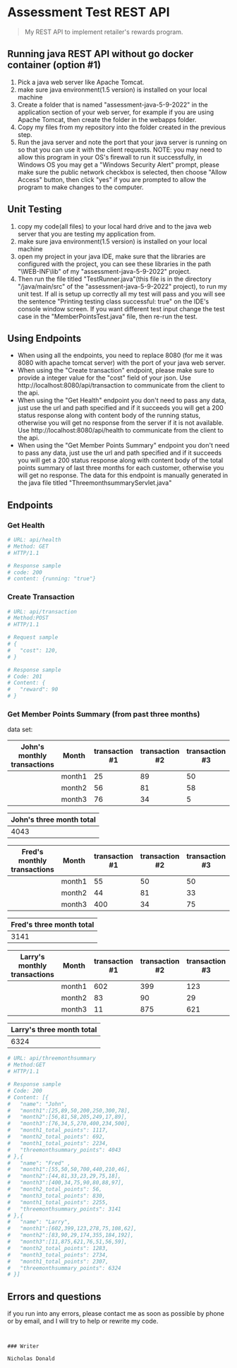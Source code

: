 # Assessment Test REST API

> My REST API to implement retailer's rewards program.

## Running java REST API without go docker container (option #1)
1. Pick a java web server like Apache Tomcat.
2. make sure java environment(1.5 version) is installed on your local machine
3. Create a folder that is named "assessment-java-5-9-2022" in the application section of your web server, for example if you are using
    Apache Tomcat, then create the folder in the webapps folder.
4. Copy my files from my repository into the folder created in the previous step.
5. Run the java server and note the port that your java server is running on so that you can use it
    with the client requests.
   NOTE: you may need to allow this program in your OS's firewall to run it successfully, in Windows OS you may get a "Windows Security Alert" prompt,
   please make sure the public network checkbox is selected, then choose "Allow Access" button, then click "yes" if you are prompted to allow the program to 
   make changes to the computer.


## Unit Testing
1. copy my code(all files) to your local hard drive and to the java web server that you are testing my 
    application from.
2. make sure java environment(1.5 version) is installed on your local machine
3. open my project in your java IDE, make sure that the libraries are configured with the project, 
    you can see these libraries in the path "\WEB-INF\lib" of my "assessment-java-5-9-2022" project.
4. Then run the file titled "TestRunner.java"(this file is in the directory "/java/main/src" of the 
    "assessment-java-5-9-2022" project), to run my unit test. If all is setup up correctly 
    all my test will pass and you will see the sentence "Printing testing class successful: true"
    on the IDE's console window screen. If you want different test input change the test case in the
    "MemberPointsTest.java" file, then re-run the test. 



## Using Endpoints
- When using all the endpoints, you need to replace 8080 (for me it was 8080 with apache tomcat server) with the port of your java web server.
- When using the "Create transaction" endpoint, please make sure to provide a integer value for the "cost" field of your json.
  Use http://localhost:8080/api/transaction to communicate from the client to the api.
- When using the "Get Health" endpoint you don't need to pass any data, just use the url and path specified and if it succeeds
  you will get a 200 status response along with content body of the running status, otherwise you will get no response from the 
  server if it is not available. Use http://localhost:8080/api/health to communicate from the client to the api.
- When using the "Get Member Points Summary" endpoint you don't need to pass any data, just use the url and path specified 
  and if it succeeds you will get a 200 status response along with content body of the total points summary of last three 
  months for each customer, otherwise you will get no response.
  The data for this endpoint is manually generated in the java file titled "ThreemonthsummaryServlet.java"
## Endpoints

### Get Health
``` bash
# URL: api/health
# Method: GET  
# HTTP/1.1

# Response sample
# code: 200
# content: {running: "true"}
```

### Create Transaction
``` bash
# URL: api/transaction 
# Method:POST 
# HTTP/1.1

# Request sample
# {
#   "cost": 120,
# }

# Response sample
# Code: 201
# Content: {
#   "reward": 90
# }
```

### Get Member Points Summary (from past three months)
data set:

|John's monthly transactions| Month  | transaction #1 | transaction #2 | transaction #3 | transaction #4 | transaction #5 | transaction #6 | transaction #7 | monthly total |
|---------------------------|--------|----------------|----------------|----------------|----------------|----------------|----------------|----------------|---------------|
|                           | month1 | 25             | 89             | 50             | 200            | 250            | 300            | 78             | 1117          |	  
|                           | month2 | 56             | 81             | 58             | 205            | 249            | 17             | 89             | 692           |
|                           | month3 | 76             | 34             | 5              | 270            | 400            | 234            | 500            | 2234          |

| John's three month total |
|--------------------------|
| 4043                     |

|Fred's monthly transactions| Month  | transaction #1 | transaction #2 | transaction #3 | transaction #4 | transaction #5 | transaction #6 | transaction #7 | monthly total |
|---------------------------|--------|----------------|----------------|----------------|----------------|----------------|----------------|----------------|---------------|
|                           | month1 | 55             | 50             | 50             | 700            | 440            | 210            | 46             | 2234          |	  
|                           | month2 | 44             | 81             | 33             | 23             | 29             | 75             | 18             | 56            |
|                           | month3 | 400            | 34             | 75             | 90             | 80             | 88             | 97             | 830           |

| Fred's three month total |
|--------------------------|
| 3141                     |

|Larry's monthly transactions| Month  | transaction #1 | transaction #2 | transaction #3 | transaction #4 | transaction #5 | transaction #6 | transaction #7 | monthly total |
|----------------------------|--------|----------------|----------------|----------------|----------------|----------------|----------------|----------------|---------------|
|                            | month1 | 602            | 399            | 123            | 278            | 75             | 108            | 62             | 2307          |	  
|                            | month2 | 83             | 90             | 29             | 174            | 355            | 184            | 192            | 1283          |
|                            | month3 | 11             | 875            | 621            | 76             | 51             | 56             | 59             | 2734          |

| Larry's three month total |
|---------------------------|
| 6324                      |

``` bash
# URL: api/threemonthsummary
# Method:GET
# HTTP/1.1

# Response sample
# Code: 200
# Content: [{
#   "name": "John",
#   "month1":[25,89,50,200,250,300,78],
#   "month2":[56,81,58,205,249,17,89],
#   "month3":[76,34,5,270,400,234,500],
#   "month1_total_points": 1117,
#   "month2_total_points": 692,
#   "month1_total_points": 2234,
#   "threemonthsummary_points": 4043
# },{
#   "name": "Fred" ,
#   "month1":[55,50,50,700,440,210,46],
#   "month2":[44,81,33,23,29,75,18],
#   "month3":[400,34,75,90,80,88,97],
#   "month2_total_points": 56,
#   "month3_total_points": 830,
#   "month1_total_points": 2255,
#   "threemonthsummary_points": 3141
# },{
#   "name": "Larry", 
#   "month1":[602,399,123,278,75,108,62],
#   "month2":[83,90,29,174,355,184,192],
#   "month3":[11,875,621,76,51,56,59],
#   "month2_total_points": 1283,
#   "month3_total_points": 2734,
#   "month1_total_points": 2307,
#   "threemonthsummary_points": 6324
# }]
```

## Errors and questions
if you run into any errors, please contact me as soon as possible by phone or by email, and I will try to help or rewrite my code.



```


### Writer

Nicholas Donald
